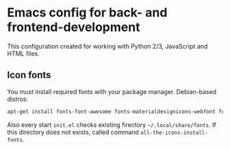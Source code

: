 # Emacs config for back- and frontend-development

This configuration created for working with Python 2/3, JavaScript and HTML files.

## Icon fonts

You must install required fonts with your package manager.
Debian-based distros:

```bash
apt-get install fonts-font-awesome fonts-materialdesignicons-webfont fonts-octicons
```

Also every start `init.el` checks existing firectory `~/.local/share/fonts`. If this directory does not exists, called command `all-the-icons-install-fonts`.
